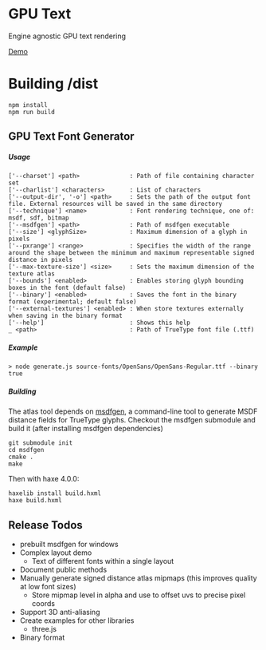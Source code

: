 # GPU Text

Engine agnostic GPU text rendering

[Demo](https://valis-software.github.io/GPU-Text/example)

# Building /dist

```
npm install
npm run build
```

## GPU Text Font Generator
##### Usage
```
['--charset'] <path>              : Path of file containing character set
['--charlist'] <characters>       : List of characters
['--output-dir', '-o'] <path>     : Sets the path of the output font file. External resources will be saved in the same directory
['--technique'] <name>            : Font rendering technique, one of: msdf, sdf, bitmap
['--msdfgen'] <path>              : Path of msdfgen executable
['--size'] <glyphSize>            : Maximum dimension of a glyph in pixels
['--pxrange'] <range>             : Specifies the width of the range around the shape between the minimum and maximum representable signed distance in pixels
['--max-texture-size'] <size>     : Sets the maximum dimension of the texture atlas
['--bounds'] <enabled>            : Enables storing glyph bounding boxes in the font (default false)
['--binary'] <enabled>            : Saves the font in the binary format (experimental; default false)
['--external-textures'] <enabled> : When store textures externally when saving in the binary format
['--help']                        : Shows this help
_ <path>                          : Path of TrueType font file (.ttf)
```

##### Example
```
> node generate.js source-fonts/OpenSans/OpenSans-Regular.ttf --binary true
```

##### Building
The atlas tool depends on [msdfgen](https://github.com/Chlumsky/msdfgen), a command-line tool to generate MSDF distance fields for TrueType glyphs.
Checkout the msdfgen submodule and build it (after installing msdfgen dependencies)
```
git submodule init
cd msdfgen
cmake .
make
```

Then with haxe 4.0.0:
```
haxelib install build.hxml
haxe build.hxml
```

## Release Todos
- prebuilt msdfgen for windows
- Complex layout demo
	- Text of different fonts within a single layout
- Document public methods
- Manually generate signed distance atlas mipmaps (this improves quality at low font sizes)
	- Store mipmap level in alpha and use to offset uvs to precise pixel coords
- Support 3D anti-aliasing
- Create examples for other libraries
	- three.js
- Binary format